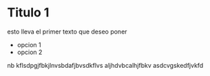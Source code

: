# Titulo 1

esto lleva el primer texto que deseo poner

- opcion 1
- opcion 2

nb kflsdpgjfbkjlnvsbdafjbvsdkflvs
aljhdvbcalhjfbkv
asdcvgskedfjvkfd
